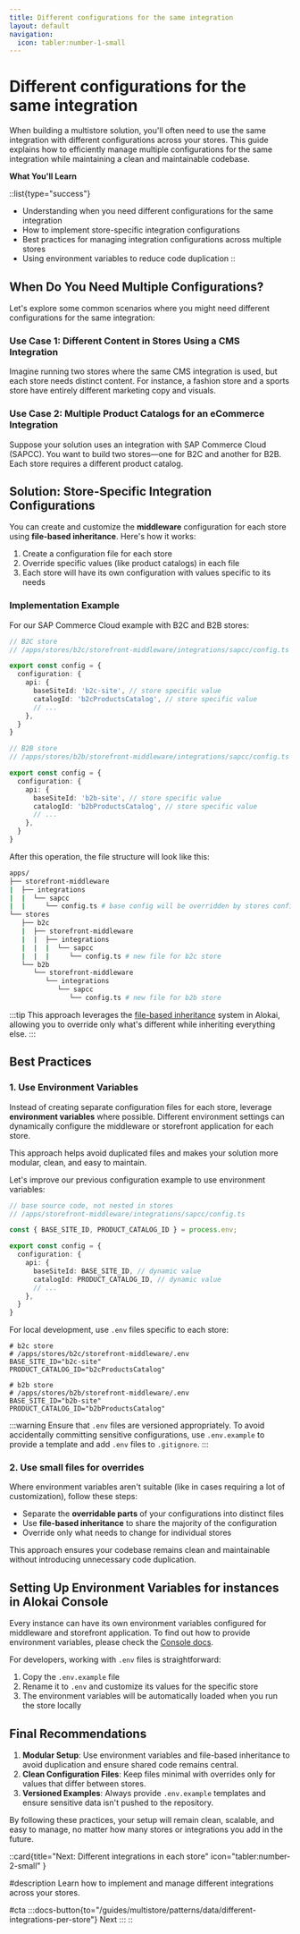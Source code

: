 ```yaml
---
title: Different configurations for the same integration
layout: default
navigation:
  icon: tabler:number-1-small
---
```


# Different configurations for the same integration

When building a multistore solution, you'll often need to use the same integration with different configurations across your stores. This guide explains how to efficiently manage multiple configurations for the same integration while maintaining a clean and maintainable codebase.

**What You'll Learn**

::list{type="success"}
- Understanding when you need different configurations for the same integration
- How to implement store-specific integration configurations
- Best practices for managing integration configurations across multiple stores
- Using environment variables to reduce code duplication
::

## When Do You Need Multiple Configurations?

Let's explore some common scenarios where you might need different configurations for the same integration:

### Use Case 1: Different Content in Stores Using a CMS Integration

Imagine running two stores where the same CMS integration is used, but each store needs distinct content. For instance, a fashion store and a sports store have entirely different marketing copy and visuals.

### Use Case 2: Multiple Product Catalogs for an eCommerce Integration

Suppose your solution uses an integration with SAP Commerce Cloud (SAPCC). You want to build two stores—one for B2C and another for B2B. Each store requires a different product catalog.

## Solution: Store-Specific Integration Configurations

You can create and customize the **middleware** configuration for each store using **file-based inheritance**. Here's how it works:

1. Create a configuration file for each store
2. Override specific values (like product catalogs) in each file
3. Each store will have its own configuration with values specific to its needs

### Implementation Example

For our SAP Commerce Cloud example with B2C and B2B stores:

```ts
// B2C store
// /apps/stores/b2c/storefront-middleware/integrations/sapcc/config.ts

export const config = {
  configuration: {
    api: {
      baseSiteId: 'b2c-site', // store specific value
      catalogId: 'b2cProductsCatalog', // store specific value
      // ...
    },
  }
}
```

```ts
// B2B store
// /apps/stores/b2b/storefront-middleware/integrations/sapcc/config.ts

export const config = {
  configuration: {
    api: {
      baseSiteId: 'b2b-site', // store specific value
      catalogId: 'b2bProductsCatalog', // store specific value
      // ...
    },
  }
}
```

After this operation, the file structure will look like this:

```bash
apps/
├── storefront-middleware
|  ├── integrations
|  |  └── sapcc
|  |     └── config.ts # base config will be overridden by stores config
└── stores
   ├── b2c
   |  ├── storefront-middleware
   |  |  ├── integrations
   |  |  |  └── sapcc
   |  |  |     └── config.ts # new file for b2c store 
   └── b2b
      └── storefront-middleware
         └── integrations
            └── sapcc
               └── config.ts # new file for b2b store 
```

:::tip
This approach leverages the [file-based inheritance](/guides/multistore/tooling-and-concepts/file-based-inheritance) system in Alokai, allowing you to override only what's different while inheriting everything else.
:::

## Best Practices

### 1. Use Environment Variables

Instead of creating separate configuration files for each store, leverage **environment variables** where possible. Different environment settings can dynamically configure the middleware or storefront application for each store.

This approach helps avoid duplicated files and makes your solution more modular, clean, and easy to maintain.

Let's improve our previous configuration example to use environment variables:

```ts
// base source code, not nested in stores
// /apps/storefront-middleware/integrations/sapcc/config.ts

const { BASE_SITE_ID, PRODUCT_CATALOG_ID } = process.env;

export const config = {
  configuration: {
    api: {
      baseSiteId: BASE_SITE_ID, // dynamic value
      catalogId: PRODUCT_CATALOG_ID, // dynamic value
      // ...
    },
  }
}
```

For local development, use `.env` files specific to each store:

```plaintext
# b2c store
# /apps/stores/b2c/storefront-middleware/.env
BASE_SITE_ID="b2c-site"
PRODUCT_CATALOG_ID="b2cProductsCatalog"

# b2b store
# /apps/stores/b2b/storefront-middleware/.env
BASE_SITE_ID="b2b-site"
PRODUCT_CATALOG_ID="b2bProductsCatalog"
```

:::warning
Ensure that `.env` files are versioned appropriately. To avoid accidentally committing sensitive configurations, use `.env.example` to provide a template and add `.env` files to `.gitignore`.
:::

### 2. Use small files for overrides

Where environment variables aren't suitable (like in cases requiring a lot of customization), follow these steps:

- Separate the **overridable parts** of your configurations into distinct files
- Use **file-based inheritance** to share the majority of the configuration
- Override only what needs to change for individual stores

This approach ensures your codebase remains clean and maintainable without introducing unnecessary code duplication.

## Setting Up Environment Variables for instances in Alokai Console

Every instance can have its own environment variables configured for middleware and storefront application. To find out how to provide environment variables, please check the [Console docs](/console/instance/settings/environment-variables).

For developers, working with `.env` files is straightforward:
1. Copy the `.env.example` file
2. Rename it to `.env` and customize its values for the specific store
3. The environment variables will be automatically loaded when you run the store locally

## Final Recommendations

1. **Modular Setup**: Use environment variables and file-based inheritance to avoid duplication and ensure shared code remains central.
2. **Clean Configuration Files**: Keep files minimal with overrides only for values that differ between stores.
3. **Versioned Examples**: Always provide `.env.example` templates and ensure sensitive data isn't pushed to the repository.

By following these practices, your setup will remain clean, scalable, and easy to manage, no matter how many stores or integrations you add in the future.

::card{title="Next: Different integrations in each store" icon="tabler:number-2-small" }

#description
Learn how to implement and manage different integrations across your stores.

#cta
:::docs-button{to="/guides/multistore/patterns/data/different-integrations-per-store"}
Next
:::
::
